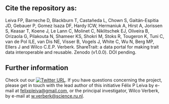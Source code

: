 ## Cite the repository as:
Leiva FP, Barneche D, Blackburn T, Castañeda L, Chown S, Gaitán-Espitia JD, Gebauer P, Gomez Isaza DF, Hardy ICW, Hermaniuk A, Hirst A, Jorissen S, Keasar T, Koene J, Le Lann C, Molinet C, Niklitschek EJ, Oliveira B, Orizaola G, Pilakouta N, Shameer KS, Shokri M, Stoks R, Tougeron K, Tuni C, van de Pol ILE, van Dis NE, Visser B, Vogels J, White C, Wu N, Berg MP, Ellers J and Wilco C.E.P. Verberk. ShareTrait: a data portal for making trait data interoperable and reusable. Zenodo (v1.0.0). DOI pending.

## Further information
Check out our [![Twitter URL](https://img.shields.io/twitter/url/https/twitter.com/share.svg?style=social&label=Follow%20%40share_trait)](https://twitter.com/share_trait). If you have questions concerning the project, please get in touch with the lead author of this initiative Félix P Leiva by e-mail at felixpleiva@gmail.com, or the principal investigator, Wilco Verberk, by e-mail at w.verberk@science.ru.nl.
